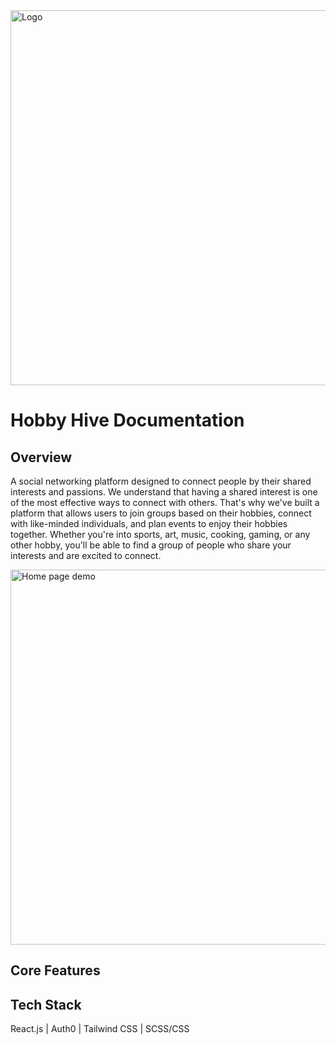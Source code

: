 <img width='600' height='autp' src='https://i.imgur.com/0s6OBmv.gif' alt='Logo'>

# Hobby Hive Documentation

## Overview
A social networking platform designed to connect people by their shared interests and passions.
We understand that having a shared interest is one of the most effective ways to connect with others. That's why we've built a platform that allows users to join groups based on their hobbies, connect with like-minded individuals, and plan events to enjoy their hobbies together. Whether you're into sports, art, music, cooking, gaming, or any other hobby, you'll be able to find a group of people who share your interests and are excited to connect.

<img width='600' height='auto' src='https://i.imgur.com/OgCIqbG.gif' alt='Home page demo '>

## Core Features

## Tech Stack
React.js | Auth0 | Tailwind CSS | SCSS/CSS
